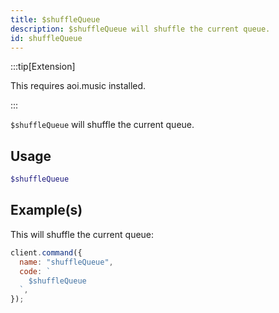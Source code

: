 ```yaml
---
title: $shuffleQueue
description: $shuffleQueue will shuffle the current queue.
id: shuffleQueue
---
```


:::tip[Extension]

This requires aoi.music installed.

:::

`$shuffleQueue` will shuffle the current queue.

## Usage

```php
$shuffleQueue
```

## Example(s)

This will shuffle the current queue:

```javascript
client.command({
  name: "shuffleQueue",
  code: `
    $shuffleQueue
  `,
});
```
